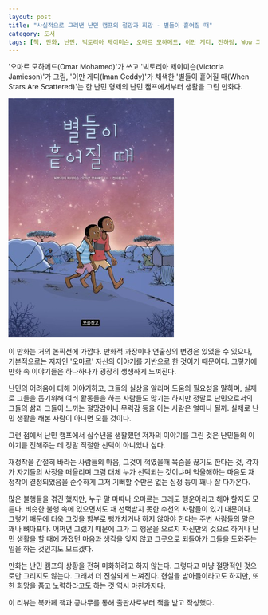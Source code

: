 ```yaml
---
layout: post
title: "사실적으로 그려낸 난민 캠프의 절망과 희망 - 별들이 흩어질 때"
category: 도서
tags: [책, 만화, 난민, 빅토리아 제이미슨, 오마르 모하메드, 이만 게디, 전하림, Wow 그래픽노블, 보물창고, 푸른책들, 북카페 책과 콩나무, 서평]
---
```


'오마르 모하메드(Omar Mohamed)'가 쓰고
'빅토리아 제이미슨(Victoria Jamieson)'가 그림,
'이만 게디(Iman Geddy)'가 채색한
'별들이 흩어질 때(When Stars Are Scattered)'는
한 난민 형제의 난민 캠프에서부터 생활을 그린 만화다.

![표지](/images/when-stars-are-scattered-comic-book-h480.jpg)

이 만화는 거의 논픽션에 가깝다.
만화적 과장이나 연출상의 변경은 있었을 수 있으나,
기본적으로는 저자인 '오마르' 자신의 이야기를 기반으로 한 것이기 때문이다.
그렇기에 만화 속 이야기들은 하나하나가 굉장히 생생하게 느껴진다.

난민의 어려움에 대해 이야기하고,
그들의 실상을 알리며 도움의 필요성을 말하며,
실제로 그들을 돕기위해 여러 활동들을 하는 사람들도 많기는 하지만
정말로 난민으로서의 그들의 삶과 그들이 느끼는 절망감이나 무력감 등을 아는 사람은 얼마나 될까.
실제로 난민 생활을 해본 사람이 아니면 모를 것이다.

그런 점에서 난민 캠프에서 십수년을 생활했던 저자의 이야기를 그린 것은
난민들의 이야기를 전해주는 데 정말 적절한 선택이 아니었나 싶다.

재정착을 간절히 바라는 사람들의 마음,
그것이 꺽였을때 목숨을 끊기도 한다는 것,
각자가 자기들의 사정을 떠올리며 그럼 대체 누가 선택되는 것이냐며 억울해하는 마음도
재정착이 결정되었음을 순수하게 그저 기뻐할 수만은 없는 심정 등이
꽤나 잘 다가온다.

많은 불행들을 겪긴 했지만,
누구 말 마따나 오마르는 그래도 행운아라고 해야 할지도 모른다.
비슷한 불행 속에 있으면서도 채 선택받지 못한 수천의 사람들이 있기 때문이다.
그렇기 때문에 더욱 그것을 함부로 팽개치거나 하지 않아야 한다는 주변 사람들의 말은 꽤나 뼈아프다.
어쩌면 그랬기 때문에 그가 그 행운을 오로지 자신만의 것으로 하거나
난민 생활을 할 때에 가졌던 마음과 생각을 잊지 않고
그곳으로 되돌아가 그들을 도와주는 일을 하는 것인지도 모르겠다.

만화는 난민 캠프의 상황을 전혀 미화하려고 하지 않는다.
그렇다고 마냥 절망적인 것으로만 그리지도 않는다.
그래서 더 진실되게 느껴진다.
현실을 받아들이라고도 하지만,
또한 희망을 품고 노력하라고도 하는 것 역시 마찬가지다.



<div class="im im-info">
이 리뷰는 북카페 책과 콩나무를 통해 출판사로부터 책을 받고 작성했다.
</div>
